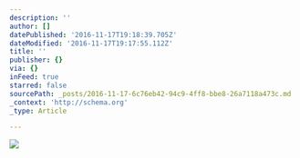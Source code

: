```yaml
---
description: ''
author: []
datePublished: '2016-11-17T19:18:39.705Z'
dateModified: '2016-11-17T19:17:55.112Z'
title: ''
publisher: {}
via: {}
inFeed: true
starred: false
sourcePath: _posts/2016-11-17-6c76eb42-94c9-4ff8-bbe8-26a7118a473c.md
_context: 'http://schema.org'
_type: Article

---
```

![](https://the-grid-user-content.s3-us-west-2.amazonaws.com/a5ef5bc3-131e-44ed-a077-32a59df293a3.jpg)